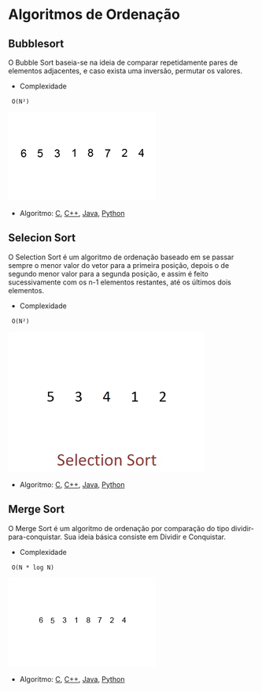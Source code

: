 # Algoritmos de Ordenação

## Bubblesort

O Bubble Sort baseia-se na ideia de comparar repetidamente pares de elementos adjacentes, e caso exista uma inversão, permutar os valores.

- Complexidade

```
 O(N²)
```

![](https://github.com/SageScroll18144/IF672-Algoritmos/blob/main/ordena%C3%A7%C3%A3o/imgs/bubble.gif)

- Algoritmo: [C](https://github.com/SageScroll18144/IF672-Algoritmos/blob/main/ordena%C3%A7%C3%A3o/bubblesort.c), [C++](https://github.com/SageScroll18144/IF672-Algoritmos/blob/main/ordena%C3%A7%C3%A3o/bubblesort.cpp), [Java](https://github.com/SageScroll18144/IF672-Algoritmos/blob/main/ordena%C3%A7%C3%A3o/bubblesort.java), [Python](https://github.com/SageScroll18144/IF672-Algoritmos/blob/main/ordena%C3%A7%C3%A3o/bubblesort.py)


## Selecion Sort

O Selection Sort é um algoritmo de ordenação baseado em se passar sempre o menor valor do vetor para a primeira posição, depois o de segundo menor valor para a segunda posição, e assim é feito sucessivamente com os n-1 elementos restantes, até os últimos dois elementos.

- Complexidade

```
 O(N²)
```

![](https://github.com/SageScroll18144/IF672-Algoritmos/blob/main/ordena%C3%A7%C3%A3o/imgs/sel.gif)

- Algoritmo: [C](https://github.com/SageScroll18144/IF672-Algoritmos/blob/main/ordena%C3%A7%C3%A3o/selectionsort.c), [C++](https://github.com/SageScroll18144/IF672-Algoritmos/blob/main/ordena%C3%A7%C3%A3o/selectionsort.cpp), [Java](https://github.com/SageScroll18144/IF672-Algoritmos/blob/main/ordena%C3%A7%C3%A3o/selectionsort.java), [Python](https://github.com/SageScroll18144/IF672-Algoritmos/blob/main/ordena%C3%A7%C3%A3o/selectionsort.py)

## Merge Sort

O Merge Sort é um algoritmo de ordenação por comparação do tipo dividir-para-conquistar. Sua ideia básica consiste em Dividir e Conquistar.

- Complexidade

```
 O(N * log N)
```

![](https://github.com/SageScroll18144/IF672-Algoritmos/blob/main/ordena%C3%A7%C3%A3o/imgs/merge.gif)

- Algoritmo: [C](https://github.com/SageScroll18144/IF672-Algoritmos/blob/main/ordena%C3%A7%C3%A3o/mergesort.c), [C++](https://github.com/SageScroll18144/IF672-Algoritmos/blob/main/ordena%C3%A7%C3%A3o/mergesort.cpp), [Java](https://github.com/SageScroll18144/IF672-Algoritmos/blob/main/ordena%C3%A7%C3%A3o/mergesort.java), [Python](https://github.com/SageScroll18144/IF672-Algoritmos/blob/main/ordena%C3%A7%C3%A3o/mergesort.py)
